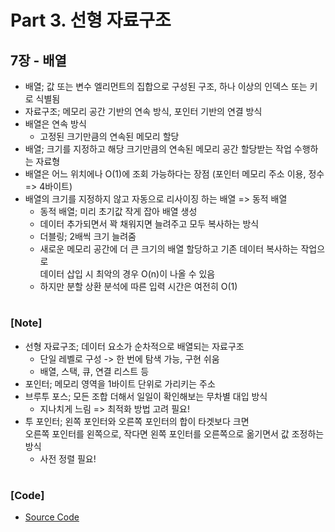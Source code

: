 # Part 3. 선형 자료구조

## 7장 - 배열

- 배열; 값 또는 변수 엘리먼트의 집합으로 구성된 구조, 하나 이상의 인덱스 또는 키로 식별됨
- 자료구조; 메모리 공간 기반의 연속 방식, 포인터 기반의 연결 방식
- 배열은 연속 방식
  - 고정된 크기만큼의 연속된 메모리 할당
- 배열; 크기를 지정하고 해당 크기만큼의 연속된 메모리 공간 할당받는 작업 수행하는 자료형
- 배열은 어느 위치에나 O(1)에 조회 가능하다는 장점 (포인터 메모리 주소 이용, 정수 => 4바이트)
- 배열의 크기를 지정하지 않고 자동으로 리사이징 하는 배열 => 동적 배열
  - 동적 배열; 미리 초기값 작게 잡아 배열 생성
  - 데이터 추가되면서 꽉 채워지면 늘려주고 모두 복사하는 방식
  - 더블링; 2배씩 크기 늘려줌
  - 새로운 메모리 공간에 더 큰 크기의 배열 할당하고 기존 데이터 복사하는 작업으로 <br/>
    데이터 삽입 시 최악의 경우 O(n)이 나올 수 있음
  - 하지만 분할 상환 분석에 따른 입력 시간은 여전히 O(1)

###

#

### [Note]

- 선형 자료구조; 데이터 요소가 순차적으로 배열되는 자료구조
  - 단일 레벨로 구성 -> 한 번에 탐색 가능, 구현 쉬움
  - 배열, 스택, 큐, 연결 리스트 등
- 포인터; 메모리 영역을 1바이트 단위로 가리키는 주소
- 브루투 포스; 모든 조합 더해서 일일이 확인해보는 무차별 대입 방식
  - 지나치게 느림 => 최적화 방법 고려 필요!
- 투 포인터; 왼쪽 포인터와 오른쪽 포인터의 합이 타겟보다 크면 <br/>
  오른쪽 포인터를 왼쪽으로, 작다면 왼쪽 포인터를 오른쪽으로 옮기면서 값 조정하는 방식
  - 사전 정렬 필요!

#

### [Code]

- [Source Code](https://github.com/ding-co/python-algorithm-interview/tree/main/code/part3/ch07)
